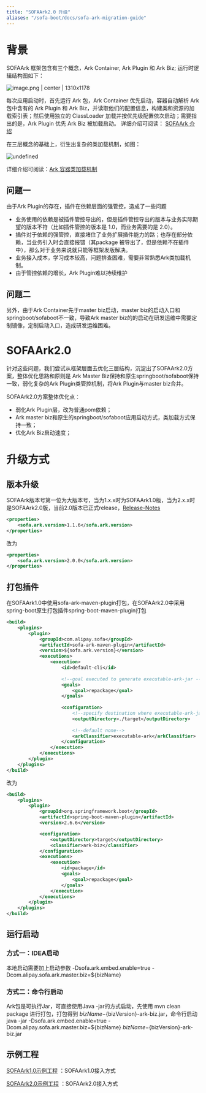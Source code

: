 ```yaml
---
title: "SOFAArk2.0 升级"
aliases: "/sofa-boot/docs/sofa-ark-migration-guide"
---
```


# 背景
SOFAArk 框架包含有三个概念，Ark Container, Ark Plugin 和 Ark Biz; 运行时逻辑结构图如下：

![image.png | center | 1310x1178](https://cdn.yuque.com/lark/2018/png/590/1523868989241-f50695ed-dca0-4bf7-a6a9-afe07c2ade76.png)

每次应用启动时，首先运行 Ark 包，Ark Container 优先启动，容器自动解析 Ark 包中含有的 Ark Plugin 和 Ark Biz，并读取他们的配置信息，构建类和资源的加载索引表；然后使用独立的 ClassLoader 加载并按优先级配置依次启动；需要指出的是，Ark Plugin 优先 Ark Biz 被加载启动。
详细介绍可阅读： [SOFAArk 介绍](https://www.sofastack.tech/projects/sofa-boot/sofa-ark-readme/)

在三层概念的基础上，衍生出复杂的类加载机制，如图：

![undefined](https://gw.alipayobjects.com/zos/skylark/7dfdc66f-a70d-4ef0-9de3-92b72bf2caf7/2018/png/77f10035-a6c3-4bab-bff3-a2c9a986561f.png)

详细介绍可阅读：[Ark 容器类加载机制](https://www.sofastack.tech/projects/sofa-boot/sofa-ark-classloader/)

## 问题一

由于Ark Plugin的存在，插件在依赖层面的强管控，造成了一些问题
- 业务使用的依赖是被插件管控导出的，但是插件管控导出的版本与业务实际期望的版本不符（比如插件管控的版本是 1.0，而业务需要的是 2.0）。
- 插件对于依赖的强管控，直接堵住了业务扩展插件能力的路；也存在部分依赖，当业务引入时会直接报错（其package 被导出了，但是依赖不在插件中），那么对于业务来说就只能等框架发版解决。
- 业务接入成本，学习成本较高，问题排查困难，需要非常熟悉Ark类加载机制。
- 由于管控依赖的增长，Ark Plugin难以持续维护

## 问题二

另外，由于Ark Container先于master biz启动，master biz的启动入口和springboot/sofaboot不一致，导致Ark master biz的的启动在研发运维中需要定制镜像，定制启动入口，造成研发运维困难。

# SOFAArk2.0

针对这些问题，我们尝试从框架层面去优化三层结构，沉淀出了SOFAArk2.0方案，整体优化思路和原则是 Ark Master Biz保持和原生springboot/sofaboot保持一致，弱化复杂的Ark Plugin类管控机制，将Ark Plugin与master biz合并。

SOFAArk2.0方案整体优化点：
- 弱化Ark Plugin层，改为普通pom依赖；
- Ark master biz和原生的springboot/sofaboot应用启动方式，类加载方式保持一致；
- 优化Ark Biz启动速度；

# 升级方式

## 版本升级
SOFAArk版本号第一位为大版本号，当为1.x.x时为SOFAArk1.0版，当为2.x.x时是SOFAArk2.0版，当前2.0版本已正式release，[Release-Notes](https://github.com/sofastack/sofa-ark/releases/tag/v2.0.0)

```xml
<properties>
    <sofa.ark.version>1.1.6</sofa.ark.version>
</properties>
```

改为

```xml
<properties>
    <sofa.ark.version>2.0.0</sofa.ark.version>
</properties>
```

## 打包插件
在SOFAArk1.0中使用sofa-ark-maven-plugin打包，在SOFAArk2.0中采用spring-boot原生打包插件spring-boot-maven-plugin打包
```xml
<build>
    <plugins>
        <plugin>
            <groupId>com.alipay.sofa</groupId>
            <artifactId>sofa-ark-maven-plugin</artifactId>
            <version>${sofa.ark.version}</version>
            <executions>
                <execution>
                    <id>default-cli</id>
                    
                    <!--goal executed to generate executable-ark-jar -->
                    <goals>
                        <goal>repackage</goal>
                    </goals>
                    
                    <configuration>
                        <!--specify destination where executable-ark-jar will be saved, default saved to ${project.build.directory}-->
                        <outputDirectory>./target</outputDirectory>
                        
                        <!--default none-->
                        <arkClassifier>executable-ark</arkClassifier>
                    </configuration>
                </execution>
            </executions>
        </plugin>
    </plugins>
</build>
```

改为

```xml
<build>
    <plugins>
        <plugin>
            <groupId>org.springframework.boot</groupId>
            <artifactId>spring-boot-maven-plugin</artifactId>
            <version>2.6.6</version>

            <configuration>
                <outputDirectory>target</outputDirectory>
                <classifier>ark-biz</classifier>
            </configuration>
            <executions>
                <execution>
                    <id>package</id>
                    <goals>
                        <goal>repackage</goal>
                    </goals>
                </execution>
            </executions>
        </plugin>
    </plugins>
</build>
```

## 运行启动

### 方式一：IDEA启动
本地启动需要加上启动参数
-Dsofa.ark.embed.enable=true
-Dcom.alipay.sofa.ark.master.biz=${bizName}

### 方式二：命令行启动
Ark包是可执行Jar，可直接使用Java -jar的方式启动，先使用 mvn clean package 进行打包，打包得到 ${bizName}-${bizVersion}-ark-biz.jar，命令行启动
java -jar -Dsofa.ark.embed.enable=true -Dcom.alipay.sofa.ark.master.biz=${bizName} ${bizName}-${bizVersion}-ark-biz.jar


## 示例工程

[SOFAArk1.0示例工程](https://github.com/sofastack-guides/sofa-ark-guides/tree/master/sample-ark-springboot) ：SOFAArk1.0接入方式

[SOFAArk2.0示例工程](https://github.com/sofastack-guides/sofa-ark-spring-guides) ：SOFAArk2.0接入方式


